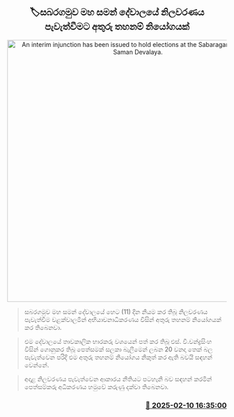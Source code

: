 <p align='center'><b><h2 align='center' title='An interim injunction has been issued to hold elections at the Sabaragamuwa Maha Saman Devalaya.'>🏷සබරගමුව මහ සමන් දේවාලයේ නිලවරණය පැවැත්වීමට අතුරු තහනම් නියෝගයක්</h2></b></p>
<p align='center'><img src='https://helakuru.sgp1.cdn.digitaloceanspaces.com/esana/images/lib/sabaragamuwa-saman-dewalaya.jpg' width='600' alt='An interim injunction has been issued to hold elections at the Sabaragamuwa Maha Saman Devalaya.'></p>

> සබරගමුව මහ සමන් දේවාලයේ හෙට (11) දින නියම කර තිබූ නිලවරණය පැවැත්වීම වළක්වාලමින් අභියාචනාධිකරණය විසින් අතුරු තහනම් නියෝගයක් කර තිබෙනවා.

> එම දේවාලයේ තාවකාලික භාරකරු වශයෙන් පත් කර තිබූ එස්. වී.චන්ද්‍රසිංහ විසින් ගොනුකර තිබූ පෙත්සමක් සලකා බැලීමෙන් ලබන 20 වනදා තෙක් බල පැවැත්වෙන පරිදි එම අතුරු තහනම් නියෝගය නිකුත් කර ඇති බවයි සඳහන් වෙන්නේ.

> අදාළ නිලවරණය පැවැත්වෙන ආකාරය නීතියට පටහැනි බව සඳහන් කරමින් පෙත්සම්කරු අධිකරණය හමුවේ කරුණු දක්වා තිබෙනවා.



<h3 align='right'><a href='https://www.helakuru.lk/esana/p/107345/'>📅 2025-02-10 16:35:00</a></h3>

